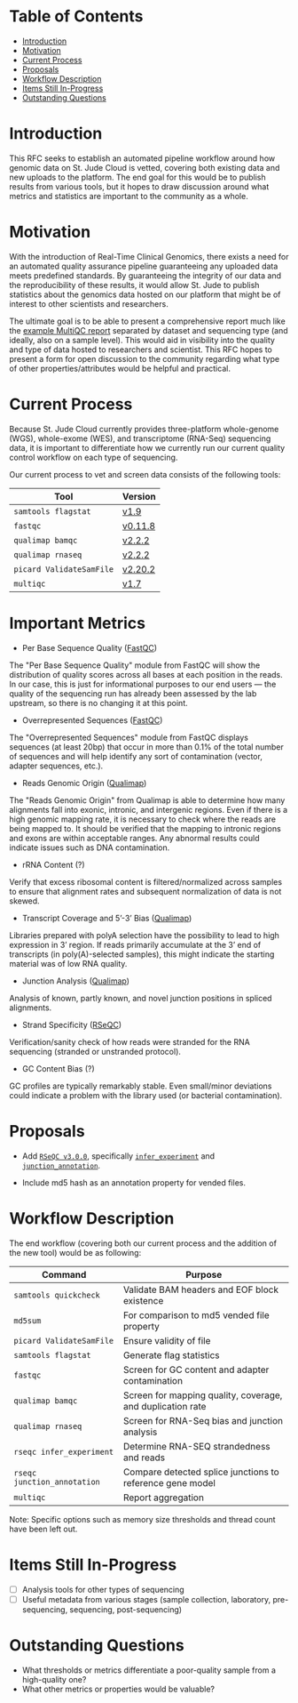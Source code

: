 # Table of Contents <!-- omit in toc -->

- [Introduction](#Introduction)
- [Motivation](#Motivation)
- [Current Process](#Current-Process)
- [Proposals](#Proposals)
- [Workflow Description](#Workflow-Description)
- [Items Still In-Progress](#Items-Still-In-Progress)
- [Outstanding Questions](#Outstanding-Questions)

# Introduction

This RFC seeks to establish an automated pipeline workflow around how genomic data on St. Jude Cloud is vetted, covering both existing data and new uploads to the platform. The end goal for this would be to publish results from various tools, but it hopes to draw discussion around what metrics and statistics are important to the community as a whole.

# Motivation

With the introduction of Real-Time Clinical Genomics, there exists a need for an automated quality assurance pipeline guaranteeing any uploaded data meets predefined standards. By guaranteeing the integrity of our data and the reproducibility of these results, it would allow St. Jude to publish statistics about the genomics data hosted on our platform that might be of interest to other scientists and researchers.

The ultimate goal is to be able to present a comprehensive report much like the [example MultiQC report](https://multiqc.info/examples/rna-seq/multiqc_report.html) separated by dataset and sequencing type (and ideally, also on a sample level). This would aid in visibility into the quality and type of data hosted to researchers and scientist. This RFC hopes to present a form for open discussion to the community regarding what type of other properties/attributes would be helpful and practical.

# Current Process

Because St. Jude Cloud currently provides three-platform whole-genome (WGS), whole-exome (WES), and transcriptome (RNA-Seq) sequencing data, it is important to differentiate how we currently run our current quality control workflow on each type of sequencing.

Our current process to vet and screen data consists of the following tools:

| Tool                     | Version   |
| ------------------------ | --------- |
| `samtools flagstat`      | [v1.9]    |
| `fastqc`                 | [v0.11.8] |
| `qualimap bamqc`         | [v2.2.2]  |
| `qualimap rnaseq`        | [v2.2.2]  |
| `picard ValidateSamFile` | [v2.20.2] |
| `multiqc`                | [v1.7]    |

[v1.9]: http://www.htslib.org/doc/samtools.html
[v0.11.8]: https://www.bioinformatics.babraham.ac.uk/projects/fastqc/
[v2.2.2]: http://qualimap.bioinfo.cipf.es/doc_html/command_line.html
[v2.20.2]: https://software.broadinstitute.org/gatk/documentation/tooldocs/4.1.2.0/picard_sam_ValidateSamFile.php
[v1.7]: https://multiqc.info/

# Important Metrics

- Per Base Sequence Quality ([FastQC](https://www.bioinformatics.babraham.ac.uk/projects/fastqc/Help/3%20Analysis%20Modules/2%20Per%20Base%20Sequence%20Quality.html))

The "Per Base Sequence Quality" module from FastQC will show the distribution of quality scores across all bases at each position in the reads. In our case, this is just for informational purposes to our end users — the quality of the sequencing run has already been assessed by the lab upstream, so there is no changing it at this point.

- Overrepresented Sequences ([FastQC](https://www.bioinformatics.babraham.ac.uk/projects/fastqc/Help/3%20Analysis%20Modules/2%20Per%20Base%20Sequence%20Quality.html))

The "Overrepresented Sequences" module from FastQC displays sequences (at least 20bp) that occur in more than 0.1% of the total number of sequences and will help identify any sort of contamination (vector, adapter sequences, etc.).

- Reads Genomic Origin ([Qualimap](http://qualimap.bioinfo.cipf.es/))

The "Reads Genomic Origin" from Qualimap is able to determine how many alignments fall into exonic, intronic, and intergenic regions. Even if there is a high genomic mapping rate, it is necessary to check where the reads are being mapped to. It should be verified that the mapping to intronic regions and exons are within acceptable ranges. Any abnormal results could indicate issues such as DNA contamination.

- rRNA Content (?)

Verify that excess ribosomal content is filtered/normalized across samples to ensure that alignment rates and subsequent normalization of data is not skewed.

- Transcript Coverage and 5’-3’ Bias ([Qualimap](http://qualimap.bioinfo.cipf.es/))

Libraries prepared with polyA selection have the possibility to lead to high expression in 3’ region. If reads primarily accumulate at the 3’ end of transcripts (in poly(A)-selected samples), this might indicate the starting material was of low RNA quality.

- Junction Analysis ([Qualimap](http://qualimap.bioinfo.cipf.es/))

Analysis of known, partly known, and novel junction positions in spliced alignments.

- Strand Specificity ([RSeQC](http://rseqc.sourceforge.net/))

Verification/sanity check of how reads were stranded for the RNA sequencing (stranded or unstranded protocol). 

- GC Content Bias (?)

GC profiles are typically remarkably stable. Even small/minor deviations could indicate a problem with the library used (or bacterial contamination).

# Proposals

- Add [`RSeQC v3.0.0`](http://rseqc.sourceforge.net), specifically [`infer_experiment`] and [`junction_annotation`].

[`infer_experiment`]: http://rseqc.sourceforge.net/#infer-experiment-py
[`junction_annotation`]: http://rseqc.sourceforge.net/#junction-annotation-py

- Include md5 hash as an annotation property for vended files.

# Workflow Description

The end workflow (covering both our current process and the addition of the new tool) would be as following:

| Command                     | Purpose                                                    |
| --------------------------- | ---------------------------------------------------------- |
| `samtools quickcheck`       | Validate BAM headers and EOF block existence               |
| `md5sum`                    | For comparison to md5 vended file property                 |
| `picard ValidateSamFile`    | Ensure validity of file                                    |
| `samtools flagstat`         | Generate flag statistics                                   |
| `fastqc`                    | Screen for GC content and adapter contamination            |
| `qualimap bamqc`            | Screen for mapping quality, coverage, and duplication rate |
| `qualimap rnaseq`           | Screen for RNA-Seq bias and junction analysis              |
| `rseqc infer_experiment`    | Determine RNA-SEQ strandedness and reads                   |
| `rseqc junction_annotation` | Compare detected splice junctions to reference gene model  |
| `multiqc`                   | Report aggregation                                         |

Note: Specific options such as memory size thresholds and thread count have been left out.

# Items Still In-Progress

- [ ] Analysis tools for other types of sequencing
- [ ] Useful metadata from various stages (sample collection, laboratory, pre-sequencing, sequencing, post-sequencing)

# Outstanding Questions

- What thresholds or metrics differentiate a poor-quality sample from a high-quality one?
- What other metrics or properties would be valuable?

